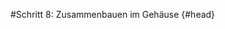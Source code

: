 #Schritt 8: Zusammenbauen im Gehäuse {#head}
<div class="description"></div>

<div class="line">
    <br>
    <br>
    <br>
</div>